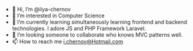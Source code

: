 - 👋 Hi, I’m @ilya-chernov
- 👀 I’m interested in Computer Science
- 🌱 I’m currently learning simultaneously learning frontend and backend technologies. I adore JS and PHP Framework Laravel.
- 💞️ I’m looking someone to collaborate who knows MVC patterns well.
- 📫 How to reach me i.chernov@Hotmail.com

<!---
ilya-chernov/ilya-chernov is a ✨ special ✨ repository because its `README.md` (this file) appears on your GitHub profile.
You can click the Preview link to take a look at your changes.
--->
